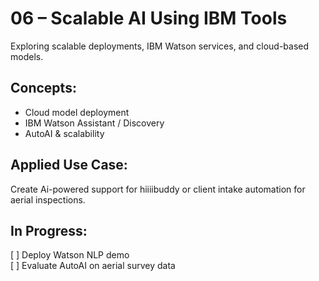 # 06 – Scalable AI Using IBM Tools

Exploring scalable deployments, IBM Watson services, and cloud-based models.

## Concepts:
- Cloud model deployment
- IBM Watson Assistant / Discovery
- AutoAI & scalability

## Applied Use Case:
Create Ai-powered support for hiiiibuddy or client intake automation for aerial inspections.

## In Progress:
[ ] Deploy Watson NLP demo  
[ ] Evaluate AutoAI on aerial survey data 
